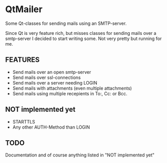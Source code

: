 QtMailer
========

Some Qt-classes for sending mails using an SMTP-server.

Since Qt is very feature rich, but misses classes for sending mails over a smtp-server I decided to start writing some. Not very pretty but running for me.

FEATURES
--------
* Send mails over an open smtp-server
* Send mails over ssl-connections
* Send mails over a server needing LOGIN
* Send mails with attachments (even multiple attachments)
* Send mails using multiple recepients in To:, Cc: or Bcc.

NOT implemented yet
-------------------
* STARTTLS
* Any other AUTH-Method than LOGIN

TODO
----
Documentation and of course anything listed in "NOT implemented yet"
